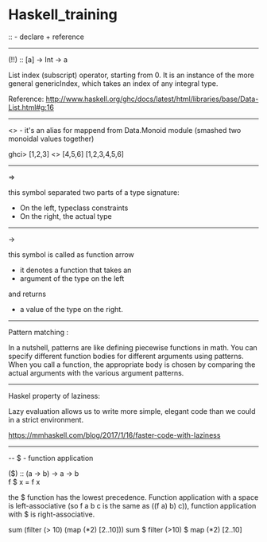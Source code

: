 # Haskell_training


:: - declare + reference

___

(!!) :: [a] -> Int -> a

List index (subscript) operator, starting from 0. It is an instance of the more general genericIndex, which takes an index of any integral type.

Reference: http://www.haskell.org/ghc/docs/latest/html/libraries/base/Data-List.html#g:16
___

<> - it's an alias for mappend from Data.Monoid module (smashed two monoidal values together)

ghci> [1,2,3] <> [4,5,6]
[1,2,3,4,5,6]

____

=> 

this symbol separated two parts of a type signature:
- On the left, typeclass constraints
- On the right, the actual type

____
->

this symbol is called as function arrow
- it denotes a function that takes an 
- argument of the type on the left 

and returns 
- a value of the type on the right.

____
Pattern matching : 

In a nutshell, patterns are like defining piecewise functions in math. You can specify different function bodies for different arguments using patterns. When you call a function, the appropriate body is chosen by comparing the actual arguments with the various argument patterns.

____
Haskel property of laziness:

Lazy evaluation allows us to write more simple, elegant code than we could in a strict environment.

https://mmhaskell.com/blog/2017/1/16/faster-code-with-laziness

____

-- $ - function application

($) :: (a -> b) -> a -> b  
f $ x = f x  

 the $ function has the lowest precedence. Function application with a space is left-associative (so f a b c is the same as ((f a) b) c)), function application with $ is right-associative.
 
 sum (filter (> 10) (map (*2) [2..10]))
 sum $ filter (>10) $ map (*2) [2..10]